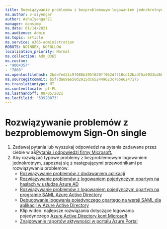 ```yaml
---
title: Rozwiązywanie problemów z bezproblemowym logowaniem jednokrotnym
ms.author: v-aiyengar
author: AshaIyengar21
manager: dansimp
ms.date: 01/14/2021
ms.audience: Admin
ms.topic: article
ms.service: o365-administration
ROBOTS: NOINDEX, NOFOLLOW
localization_priority: Normal
ms.collection: Adm_O365
ms.custom:
- "9004357"
- "7808"
ms.openlocfilehash: 2bde7ed51c9f086b395f620ff062df718cd12badf5a6933bd60ca0f81d6501eb
ms.sourcegitcommit: b5f7da89a650d2915dc652449623c78be6247175
ms.translationtype: MT
ms.contentlocale: pl-PL
ms.lasthandoff: 08/05/2021
ms.locfileid: "53920873"
---
```

# <a name="troubleshooting-seamless-single-sign-on-issues"></a>Rozwiązywanie problemów z bezproblemowym Sign-On single

1. Zadawaj pytania lub wyszukaj odpowiedzi na pytania zadawane przez ciebie w a&[Pytania i odpowiedzi firmy Microsoft.](https://docs.microsoft.com/azure/active-directory/reports-monitoring/howto-find-activity-reports#troubleshoot-issues-with-activity-reports)
1. Aby rozwiązać typowe problemy z bezproblemowym logowaniem jednokrotnym, zapoznaj się z następującymi przewodnikami po rozwiązywaniu problemów:
    - [Rozwiązywanie problemów z dodawaniem aplikacji](https://docs.microsoft.com/azure/active-directory/manage-apps/troubleshoot-adding-apps) 
    - [Rozwiązywanie problemów z logowaniem pojedynczym opartym na hasłach w usłudze Azure AD](https://docs.microsoft.com/azure/active-directory/manage-apps/troubleshoot-password-based-sso) 
    - [Rozwiązywanie problemów z logowaniem pojedynczym opartym na programie SAML Azure Active Directory](https://docs.microsoft.com/azure/active-directory/manage-apps/troubleshoot-saml-based-sso) 
    - [Debugowanie logowania pojedynczego opartego na wersji SAML dla aplikacji w Azure Active Directory](https://docs.microsoft.com/azure/active-directory/manage-apps/debug-saml-sso-issues) 
    - Klip wideo: najlepsze rozwiązania dotyczące logowania pojedynczego [Azure Active Directory kont Microsoft](https://azure.microsoft.com/resources/videos/ignite-2018-single-sign-on-best-practices-for-azure-active-directory-and-microsoft-accounts/) 
    - [Znajdowanie raportów aktywności w portalu Azure Portal](https://docs.microsoft.com/azure/active-directory/reports-monitoring/howto-find-activity-reports#troubleshoot-issues-with-activity-reports)